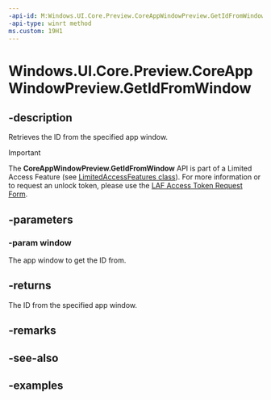 ```yaml
---
-api-id: M:Windows.UI.Core.Preview.CoreAppWindowPreview.GetIdFromWindow(Windows.UI.WindowManagement.AppWindow)
-api-type: winrt method
ms.custom: 19H1
---
```


<!-- Method syntax.
public int CoreAppWindowPreview.GetIdFromWindow(AppWindow window)
-->

# Windows.UI.Core.Preview.CoreAppWindowPreview.GetIdFromWindow

## -description

Retrieves the ID from the specified app window.

> [!IMPORTANT]
> The **CoreAppWindowPreview.GetIdFromWindow** API is part of a Limited Access Feature (see [LimitedAccessFeatures class](/uwp/api/windows.applicationmodel.limitedaccessfeatures)). For more information or to request an unlock token, please use the [LAF Access Token Request Form](https://go.microsoft.com/fwlink/?linkid=2271232&clcid=0x409).

## -parameters

### -param window

The app window to get the ID from.

## -returns

The ID from the specified app window.

## -remarks

## -see-also

## -examples

